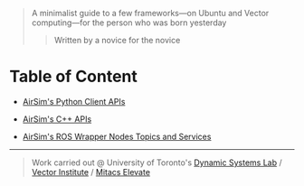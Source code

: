 > A minimalist guide to  a few frameworks⁠—on Ubuntu and Vector computing⁠—for the person who was born yesterday
>> Written by a novice for the novice

# Table of Content

- [AirSim's Python Client APIs](https://github.com/JacopoPan/a-minimalist-guide/blob/master/AirSim-APIs/Python_API.md)

- [AirSim's C++ APIs](https://github.com/JacopoPan/a-minimalist-guide/blob/master/AirSim-APIs/CPP_API.md)

- [AirSim's ROS Wrapper Nodes Topics and Services](https://github.com/JacopoPan/a-minimalist-guide/blob/master/AirSim-APIs/ROS_Wrapper.md)


-------
> Work carried out @ University of Toronto's [Dynamic Systems Lab](https://github.com/utiasDSL) / [Vector Institute](https://github.com/VectorInstitute) / [Mitacs Elevate](https://www.mitacs.ca/en/projects/multi-agent-reinforcement-learning-decentralized-uavugv-cooperative-exploration)
